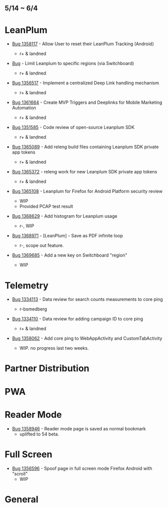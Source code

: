 ## 5/14 ~ 6/4

# LeanPlum

- [Bug 1358117](https://bugzilla.mozilla.org/show_bug.cgi?id=1358117) - Allow User to reset their LeanPlum Tracking (Android)
    - r+ & landned

- [Bug](https://bugzilla.mozilla.org/show_bug.cgi?id=1351581) - Limit Leanplum to specific regions (via Switchboard)
    - r+ & landned
    
- [Bug 1356517](https://bugzilla.mozilla.org/show_bug.cgi?id=1356517) - Implement a centralized Deep Link handling mechanism
    - r+ & landned

- [Bug 1361664](https://bugzilla.mozilla.org/show_bug.cgi?id=1361664) - Create MVP Triggers and Deeplinks for Mobile Marketing Automation
    - r+ & landned

- [Bug 1351585](https://bugzilla.mozilla.org/show_bug.cgi?id=1351585) - Code review of open-source Leanplum SDK
    - r+ & landned
    
- [Bug 1365089](https://bugzilla.mozilla.org/show_bug.cgi?id=1365089) - Add releng build files containing Leanplum SDK private app tokens
    - r+ & landned
    
- [Bug 1365372](https://bugzilla.mozilla.org/show_bug.cgi?id=1365372) - releng work for new Leanplum SDK private app tokens
    - r+ & landned
    
- [Bug 1365108](https://bugzilla.mozilla.org/show_bug.cgi?id=1365108) - Leanplum for Firefox for Android Platform security review
    - WIP
    - Provided PCAP test result
    
- [Bug 1368629](https://bugzilla.mozilla.org/show_bug.cgi?id=1368629) - Add histogram for Leanplum usage
    - r-, WIP

- [Bug 1368971](https://bugzilla.mozilla.org/show_bug.cgi?id=1368971) - [LeanPlum] - Save as PDF infinite loop
    - r-, scope out feature.

- [Bug 1369685](https://bugzilla.mozilla.org/show_bug.cgi?id=1369685) - Add a new key on Switchboard "region"
    - WIP
    
# Telemetry

- [Bug 1334113](https://bugzilla.mozilla.org/show_bug.cgi?id=1334113) - Data review for search counts measurements to core ping
    - r-bsmedberg
    
- [Bug 1334110](https://bugzilla.mozilla.org/show_bug.cgi?id=1334110) - Data review for adding campaign ID to core ping
    - r+ & landned
    
- [Bug 1358062](https://bugzilla.mozilla.org/show_bug.cgi?id=1358062) - Add core ping to WebAppActivity and CustomTabActivity
    - WIP. no progress last two weeks.

# Partner Distribution

       
# PWA


# Reader Mode
- [Bug 1358946](https://bugzilla.mozilla.org/show_bug.cgi?id=1358946) - Reader mode page is saved as normal bookmark
    - uplifted to 54 beta.

# Full Screen
- [Bug 1356596](https://bugzilla.mozilla.org/show_bug.cgi?id=1356596) - Spoof page in full screen mode Firefox Android with "scroll"
    - WIP

# General

